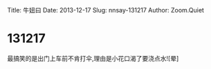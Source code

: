 Title: 牛妞曰
Date: 2013-12-17
Slug: nnsay-131217
Author: Zoom.Quiet


# 131217

最搞笑的是出门上车前不肯打伞,理由是小花口渴了要浇点水![晕]
